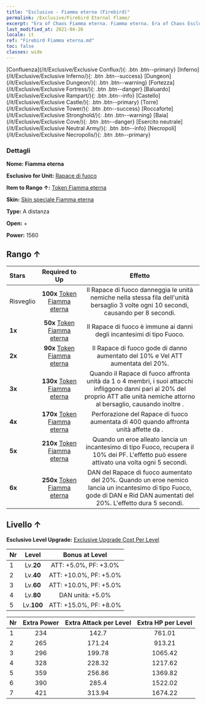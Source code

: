 ```yaml
---
title: "Esclusivo - Fiamma eterna (Firebird)"
permalink: /Exclusive/Firebird Eternal Flame/
excerpt: "Era of Chaos Fiamma eterna. Fiamma eterna. Era of Chaos Esclusivo Fiamma eterna. Rapace di fuoco Esclusivo."
last_modified_at: 2021-04-26
locale: it
ref: "Firebird Fiamma eterna.md"
toc: false
classes: wide
---
```

 [Confluenza](/it/Exclusive/Exclusive Conflux/){: .btn .btn--primary} [Inferno](/it/Exclusive/Exclusive Inferno/){: .btn .btn--success} [Dungeon](/it/Exclusive/Exclusive Dungeon/){: .btn .btn--warning} [Fortezza](/it/Exclusive/Exclusive Fortress/){: .btn .btn--danger} [Baluardo](/it/Exclusive/Exclusive Rampart/){: .btn .btn--info} [Castello](/it/Exclusive/Exclusive Castle/){: .btn .btn--primary} [Torre](/it/Exclusive/Exclusive Tower/){: .btn .btn--success} [Roccaforte](/it/Exclusive/Exclusive Stronghold/){: .btn .btn--warning} [Baia](/it/Exclusive/Exclusive Cove/){: .btn .btn--danger} [Esercito neutrale](/it/Exclusive/Exclusive Neutral Army/){: .btn .btn--info} [Necropoli](/it/Exclusive/Exclusive Necropolis/){: .btn .btn--primary} 

### Dettagli
 **Nome: Fiamma eterna** 

 **Esclusivo for Unit:** [Rapace di fuoco](/it/units/Firebird/) 

 **Item to Rango ↑:** [Token Fiamma eterna](/ItemsIT/con_1001/)

 **Skin:** [Skin speciale Fiamma eterna](/ItemsIT/con_669/)

 **Type:** A distanza

 **Open:** +

 **Power:** 1560

## Rango ↑

  |     Stars    |  Required to Up | Effetto |
  |:-------------|:---------------:|:---------------:|
  |  Risveglio  | **100x** [Token Fiamma eterna](/ItemsIT/con_1001/) | <Terra bruciata> Il Rapace di fuoco danneggia le unità nemiche nella stessa fila dell'unità bersaglio 3 volte ogni 10 secondi, causando <Combustione> per 8 secondi. |
  | **1x** <i class="fas fa-star"/> | **50x** [Token Fiamma eterna](/ItemsIT/con_1001/) | Il Rapace di fuoco è immune ai danni degli incantesimi di tipo Fuoco. |
  | **2x** <i class="fas fa-star"/> | **90x** [Token Fiamma eterna](/ItemsIT/con_1001/) | Il Rapace di fuoco gode di danno aumentato del 10% e Vel ATT aumentata del 20%. |
  | **3x** <i class="fas fa-star"/> | **130x** [Token Fiamma eterna](/ItemsIT/con_1001/) | Quando il Rapace di fuoco affronta unità da 1 o 4 membri, i suoi attacchi infliggono danni pari al 20% del proprio ATT alle unità nemiche attorno al bersaglio, causando inoltre <Combustione>. |
  | **4x** <i class="fas fa-star"/> | **170x** [Token Fiamma eterna](/ItemsIT/con_1001/) | Perforazione del Rapace di fuoco aumentata di 400 quando affronta unità affette da <Combustione>. |
  | **5x** <i class="fas fa-star"/> | **210x** [Token Fiamma eterna](/ItemsIT/con_1001/) | Quando un eroe alleato lancia un incantesimo di tipo Fuoco, recupera il 10% dei PF. L'effetto può essere attivato una volta ogni 5 secondi. |
  | **6x** <i class="fas fa-star"/> | **250x** [Token Fiamma eterna](/ItemsIT/con_1001/) | DAN del Rapace di fuoco aumentato del 20%. Quando un eroe nemico lancia un incantesimo di tipo Fuoco, gode di DAN e Rid DAN aumentati del 20%. L'effetto dura 5 secondi. |


## Livello ↑
 **Esclusivo Level Upgrade:** [Exclusive Upgrade Cost Per Level](/Exclusive/ExclusiveUpgradeCostPerLevel/)

  |  Nr  |   Level  | Bonus at Level |
  |:-----|:--------:|:--------------:|
  | 1 | Lv.**20** | ATT: +5.0%, PF: +3.0% |
  | 2 | Lv.**40** | ATT: +10.0%, PF: +5.0% |
  | 3 | Lv.**60** | ATT: +10.0%, PF: +5.0% |
  | 4 | Lv.**80** | DAN unità: +5.0% |
  | 5 | Lv.**100** | ATT: +15.0%, PF: +8.0% |


  |  Nr  |  Extra Power | Extra Attack per Level | Extra HP per Level |
  |:-----|:--------:|:--------:|:--------:|
  | 1 | 234 | 142.7 | 761.01 |
  | 2 | 265 | 171.24 | 913.21 |
  | 3 | 296 | 199.78 | 1065.42 |
  | 4 | 328 | 228.32 | 1217.62 |
  | 5 | 359 | 256.86 | 1369.82 |
  | 6 | 390 | 285.4 | 1522.02 |
  | 7 | 421 | 313.94 | 1674.22 |


